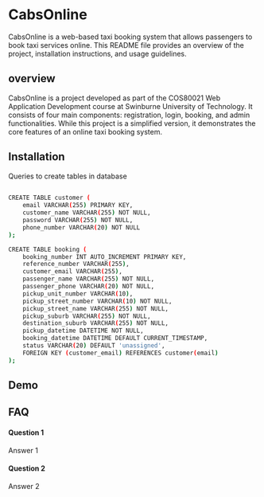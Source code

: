 
# CabsOnline

CabsOnline is a web-based taxi booking system that allows passengers to book taxi services online. This README file provides an overview of the project, installation instructions, and usage guidelines.


## overview
CabsOnline is a project developed as part of the COS80021 Web Application Development course at Swinburne University of Technology. It consists of four main components: registration, login, booking, and admin functionalities. While this project is a simplified version, it demonstrates the core features of an online taxi booking system.

## Installation

Queries to create tables in database

```bash
  
CREATE TABLE customer (
    email VARCHAR(255) PRIMARY KEY,
    customer_name VARCHAR(255) NOT NULL,
    password VARCHAR(255) NOT NULL,
    phone_number VARCHAR(20) NOT NULL
);

CREATE TABLE booking (
    booking_number INT AUTO_INCREMENT PRIMARY KEY,
    reference_number VARCHAR(255),
    customer_email VARCHAR(255),
    passenger_name VARCHAR(255) NOT NULL,
    passenger_phone VARCHAR(20) NOT NULL,
    pickup_unit_number VARCHAR(10),
    pickup_street_number VARCHAR(10) NOT NULL,
    pickup_street_name VARCHAR(255) NOT NULL,
    pickup_suburb VARCHAR(255) NOT NULL,
    destination_suburb VARCHAR(255) NOT NULL,
    pickup_datetime DATETIME NOT NULL,
    booking_datetime DATETIME DEFAULT CURRENT_TIMESTAMP,
    status VARCHAR(20) DEFAULT 'unassigned',
    FOREIGN KEY (customer_email) REFERENCES customer(email)
);
```
    
## Demo




## FAQ

#### Question 1

Answer 1

#### Question 2

Answer 2

